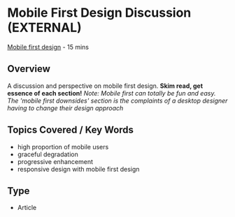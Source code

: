 # Mobile First Design Discussion (EXTERNAL)

[Mobile first design](https://codemyviews.com/blog/mobilefirst) - 15 mins

## Overview 
A discussion and perspective on mobile first design.
**Skim read, get essence of each section!**
*Note: Mobile first can totally be fun and easy. The 'mobile first downsides' section is the complaints of a desktop designer having to change their design approach*

## Topics Covered / Key Words 

- high proportion of mobile users
- graceful degradation
- progressive enhancement
- responsive design with mobile first design

## Type
- Article
